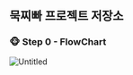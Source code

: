 ## 묵찌빠 프로젝트 저장소

### 🐵 Step 0 - FlowChart
![Untitled](https://user-images.githubusercontent.com/87305744/136777385-07e4805c-e2fd-4aca-b8c8-f5be9f45cfdd.png)


